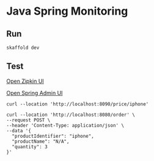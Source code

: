 # Java Spring Monitoring

## Run
```shell
skaffold dev
```

## Test

[Open Zipkin UI](http://localhost:9411)

[Open Spring Admin UI](http://localhost:9999)


```shell
curl --location 'http://localhost:8090/price/iphone'
```

```shell
curl --location 'http://localhost:8080/order' \
--request POST \
--header 'Content-Type: application/json' \
--data '{
  "productIdentifier": "iphone",
  "productName": "N/A",
  "quantity": 3
}'
```